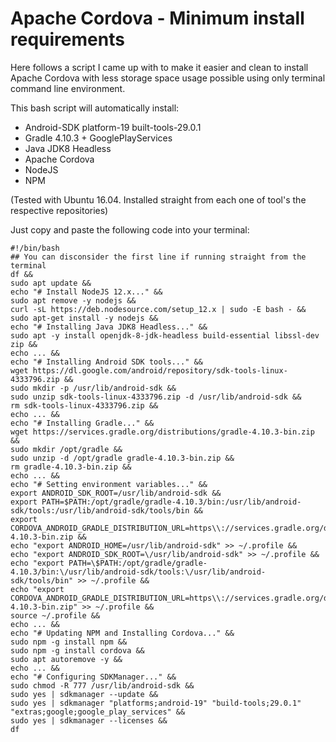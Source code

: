 # Apache Cordova - Minimum install requirements
Here follows a script I came up with to make it easier and clean to install Apache Cordova with less storage space usage possible using only terminal command line environment.

This bash script will automatically install:

* Android-SDK platform-19 built-tools-29.0.1
* Gradle 4.10.3 + GooglePlayServices
* Java JDK8 Headless
* Apache Cordova
* NodeJS
* NPM

(Tested with Ubuntu 16.04. Installed straight from each one of tool's the respective repositories)


Just copy and paste the following code into your terminal:
```
#!/bin/bash
## You can disconsider the first line if running straight from the terminal
df &&
sudo apt update &&
echo "# Install NodeJS 12.x..." &&
sudo apt remove -y nodejs &&
curl -sL https://deb.nodesource.com/setup_12.x | sudo -E bash - &&
sudo apt-get install -y nodejs &&
echo "# Installing Java JDK8 Headless..." &&
sudo apt -y install openjdk-8-jdk-headless build-essential libssl-dev zip &&
echo ... &&
echo "# Installing Android SDK tools..." &&
wget https://dl.google.com/android/repository/sdk-tools-linux-4333796.zip &&
sudo mkdir -p /usr/lib/android-sdk &&
sudo unzip sdk-tools-linux-4333796.zip -d /usr/lib/android-sdk &&
rm sdk-tools-linux-4333796.zip &&
echo ... &&
echo "# Installing Gradle..." &&
wget https://services.gradle.org/distributions/gradle-4.10.3-bin.zip &&
sudo mkdir /opt/gradle &&
sudo unzip -d /opt/gradle gradle-4.10.3-bin.zip &&
rm gradle-4.10.3-bin.zip &&
echo ... &&
echo "# Setting environment variables..." &&
export ANDROID_SDK_ROOT=/usr/lib/android-sdk &&
export PATH=$PATH:/opt/gradle/gradle-4.10.3/bin:/usr/lib/android-sdk/tools:/usr/lib/android-sdk/tools/bin &&
export CORDOVA_ANDROID_GRADLE_DISTRIBUTION_URL=https\\://services.gradle.org/distributions/gradle-4.10.3-bin.zip &&
echo "export ANDROID_HOME=/usr/lib/android-sdk" >> ~/.profile &&
echo "export ANDROID_SDK_ROOT=\/usr/lib/android-sdk" >> ~/.profile &&
echo "export PATH=\$PATH:/opt/gradle/gradle-4.10.3/bin:\/usr/lib/android-sdk/tools:\/usr/lib/android-sdk/tools/bin" >> ~/.profile &&
echo "export CORDOVA_ANDROID_GRADLE_DISTRIBUTION_URL=https\\://services.gradle.org/distributions/gradle-4.10.3-bin.zip" >> ~/.profile &&
source ~/.profile &&
echo ... &&
echo "# Updating NPM and Installing Cordova..." &&
sudo npm -g install npm &&
sudo npm -g install cordova &&
sudo apt autoremove -y &&
echo ... &&
echo "# Configuring SDKManager..." &&
sudo chmod -R 777 /usr/lib/android-sdk &&
sudo yes | sdkmanager --update &&
sudo yes | sdkmanager "platforms;android-19" "build-tools;29.0.1" "extras;google;google_play_services" &&
sudo yes | sdkmanager --licenses &&
df

```
